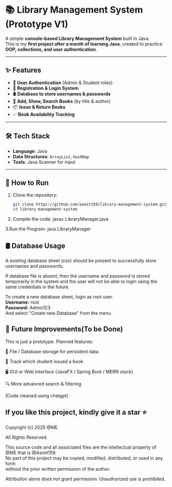 # 📚 Library Management System (Prototype V1)

A simple **console-based Library Management System** built in Java.  
This is my **first project after a month of learning Java**, created to practice **OOP, collections, and user authentication**.  

---

## ✨ Features
- 🔑 **User Authentication** (Admin & Student roles)
- 👤 **Registration & Login System**
- 🛢️ **Database to store usernames & passwords**
- 📖 **Add, Show, Search Books** (by title & author)
- 📦 **Issue & Return Books**
- ✅ **Book Availability Tracking**

---

## 🛠️ Tech Stack
- **Language**: Java  
- **Data Structures**: `ArrayList`, `HashMap`  
- **Tools**: Java Scanner for input  

---

## 🚀 How to Run
1. Clone the repository:
   ```bash
   git clone https://github.com/asmit159/library-management-system.git
   cd library-management-system

2. Compile the code:
   javac LibraryManager.java

3.Run the Program:
java LibraryManager

## 🛢️ Database Usage
A existing database sheet (csv) should be present to successfully store usernames and passwords. 

If database file is absent, then the username and password is stored temporarily in the system and the user will not be able to login using the same credentials in the future.

To create a new database sheet, login as root user.   
**Username:** root   
**Password:** Admin123   
And select "Create new Database" from the menu 

## 📌 Future Improvements(To be Done)

This is just a prototype. Planned features:

💾 File / Database storage for persistent data

👥 Track which student issued a book

🖥️ GUI or Web Interface (JavaFX / Spring Boot / MERN stack)

🔍 More advanced search & filtering

(Code cleaned using chatgpt)


## If you like this project, kindly give it a star ⭐

Copyright (c) 2025 @ME

All Rights Reserved.

This source code and all associated files are the intellectual property of @ME that is @Asmit159.  
No part of this project may be copied, modified, distributed, or used in any form  
without the prior written permission of the author.  

Attribution alone does not grant permission. Unauthorized use is prohibited.